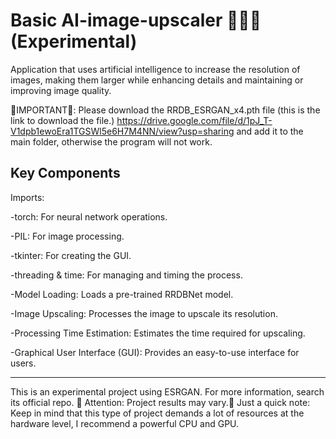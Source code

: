 # Basic AI-image-upscaler 👨‍💻🎨 (Experimental)
Application that uses artificial intelligence to increase the resolution of images, making them larger while enhancing details and maintaining or improving image quality.

🚨IMPORTANT🚨:
Please download the RRDB_ESRGAN_x4.pth file
(this is the link to download the file.)
https://drive.google.com/file/d/1pJ_T-V1dpb1ewoEra1TGSWl5e6H7M4NN/view?usp=sharing
and add it to the main folder, otherwise the program will not work.

Key Components
------------------
Imports:

-torch: For neural network operations.

-PIL: For image processing.

-tkinter: For creating the GUI.

-threading & time: For managing and timing the process.

-Model Loading:
Loads a pre-trained RRDBNet model.

-Image Upscaling:
Processes the image to upscale its resolution.

-Processing Time Estimation:
Estimates the time required for upscaling.

-Graphical User Interface (GUI):
Provides an easy-to-use interface for users.

------------------

This is an experimental project using ESRGAN. For more information, search its official repo.
🚧 Attention: Project results may vary.🚧
Just a quick note: Keep in mind that this type of project demands a lot of resources at the hardware level, I recommend a powerful CPU and GPU.
